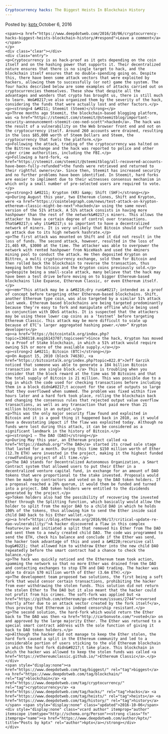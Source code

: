 ```yaml
---
Cryptocurrency hacks: The Biggest Heists In Blockchain History
---
```

<article class="post-listing post-15699 post type-post status-publish format-standard has-post-thumbnail hentry category-deepdot-news tag-biggest tag-blockchain tag-cryptocurrency tag-hacks tag-heists tag-history">
    <div class="post-inner">
        <span>Posted by: <a href="https://www.deepdotweb.com/author/kptx/" title="">kptx </a></span>
    <span>October 6, 2016</span>
    
    <span><a href="https://www.deepdotweb.com/2016/10/06/cryptocurrency-hacks-biggest-heists-blockchain-history/#respond">Leave a comment</a></span>
    </p>
    <div class="clear"></div>
    <div class="entry">
    <p>Cryptocurrency is as hack-proof as it gets depending on the coin itself and on the hashing power that supports it. Their decentralized nature ensures that there is no single target to hack, and the blockchain itself ensures that no double-spending going on. Despite this, there have been some attack vectors that were exploited by hackers, allowing them to successfully (or not) game the system. The four hacks described below are some examples of attacks carried out on cryptocurrencies themselves. These show that despite all the advantages and wonders that crypto has brought us, there is still much to learn. We&#8217;ve also organized them by the severity of the hack, considering the funds that were actually lost and other factors.</p>
    <p><strong>4 &#8211; Steemit (Steem)</strong></p>
    <p>Three months ago Steemit, the blockchain-based blogging platform, was <a href="https://steemit.com/steemit/@steemitblog/important-security-announcement-steemit-ceo-ned-scott">hacked</a>. The hack was the result of a vulnerability on the Web browser front end and not on the cryptocurrency itself. Around 260 accounts were drained, resulting in the loss $85,000 worth of Steem Dollars and Steem, the cryptocurrency that fuels the platform.</p>
    <p>Following the attack, trading of the cryptocurrency was halted on the Bittrex exchange and the hack was reported to police and other cyber crime authorities, including the FBI.</p>
    <p>Following a hard-fork, <a href="https://steemit.com/steemit/@steemitblog/all-recovered-accounts-have-been-fully-refunded">the funds were retrieved and returned to their rightful owners</a>. Since then, Steemit has increased security and no further problems have been identified. In Steemit, hard forks are easier to impliment due to their witnesses consensus mechanism in which only a small number of pre-selected users are required to vote.</p>
    <p><strong>3 &#8211; Krypton (KR) &amp; Shift (SHF)</strong></p>
    <p>During August this year, two Ethereum clones, Shift and Krypton, were <a href="https://cointelegraph.com/news/test-attack-on-krypton-ethereum-classic-might-be-next">hacked</a> using the same novel version of the 51% attack. A 51% attack consists in having more hashpower than the rest of the network&#8217;s miners. This allows the attacker to have a certain degree of control over transactions. That&#8217;s why it&#8217;s so important to have a decentralized network of miners. It is very unlikely that Bitcoin should suffer such an attack due to its high network hashrate.</p>
    <p>The first attack was mounted on Shift and it did not result in the loss of funds. The second attack, however, resulted in the loss of 21,465 KR, $3000 at the time. The attacker was able to overpower the network with rented hashpower from NiceHash and used the 4miners mining pool to conduct the attack. He then deposited Krypton on Bittrex, a multi cryptocurrency exchange, sold them for Bitcoin and then rolled back the blockchain to reverse the transaction, thus keeping both the bitcoin and the Krypton coins previously sold.</p>
    <p>Despite being a small-scale attack, many believe that the hack may have been a test drive before moving on to bigger Ethereum-based blockchains like Expanse, Ethereum Classic, or even Ethereum itself.</p>
    <p><em>“This attack may be a &#8216;dry run&#8217; intended as a proof of concept before targeting other Ethereum-based blockchains. Shift, another Ethereum type coin, was also targeted by a similar 51% attack last week. Ethereum based blockchains are being targeted predominantly because they’re easy to fork and manipulate offline while being used in conjunction with DDoS attacks. It is suspected that the attackers may be using these lower cap coins as a ‘testnet’ before targeting Ethereum Classic. This attack may be more difficult to scale up because of ETC’s larger aggregated hashing power.</em>” Krypton developers</p>
    <p><a href="https://bitcointalk.org/index.php?topic=1368118.msg16143707;topicseen">Since the hack, Krypton has moved to a Proof of Stake blockchain, in which a 51% attack would require owning 51% or more of the available supply.</a></p>
    <p><strong>2 &#8211; Bitcoin (BTC)</strong></p>
    <p>On August 15, 2010 (block 74638), <a href="https://bitcointalk.org/index.php?topic=822.0">Jeff Garzik noticed that someone was able to generate a 184 billion Bitcoin transaction in one single block.</a> This is troubling when you consider that the block reward at the time was 50 Bitcoins and that the total supply of Bitcoin is 21 million. This was possible due to a bug in which the code used for checking transactions before including them in a block didn&#8217;t account for the case of outputs so large that they overflowed when summed. The problem was fixed within five hours later and a hard fork took place, rolling the blockchain back and changing the consensus rules that rejected output value overflow transactions, as well as any transaction that paid more than 21 million bitcoins in an output.</p>
    <p>This was the only major security flaw found and exploited in Bitcoin and it is a good thing it happened back in 2010, as it would have a devastating impact if the flaw was exploited today. Although no funds were lost during this attack, it can be considered as a significant landmark in the history of Bitcoin.</p>
    <p><strong>1 – The DAO (DAO)</strong></p>
    <p>During May this year, an Ethereum project called <a href="https://daohub.org/">The DAO</a> started its crowd sale stage that lasted for a month. During this time $150 million worth of Ether (12.7m ETH) were invested in the project, making it the highest funded crowdfunding project of all time.</p>
    <p>The DAO stands for Decentralized Autonomous Organization, a Smart Contract system that allowed users to put their Ether in a decentralized venture capital fund, in exchange for an amount of DAO tokens that were proportional to the stake invested. Proposals would then be made by contractors and voted on by the DAO token holders. If a proposal reached a 20% quorum, it would them be funded and turned into a project. DAO token holders were entitled to the dividends generated by the project.</p>
    <p>Token holders also had the possibility of recovering the invested Ether through the Splitting function, which basically would allow the holder to split from the major DAO to a child DAO in which he holds 100% of the tokens, thus allowing him to send the Ether inside said child DAO back to his Ether wallet.</p>
    <p><a href="https://blog.ethereum.org/2016/06/17/critical-update-re-dao-vulnerability/">A hacker discovered a flaw in this complex feature</a> and initiated a split that removed his Ether from The DAO and sent them to a newly created child DAO. The code was programmed to send the ETH, check his balance and conclude if the Ether was send, the hacker took advantage of this and used a &#8220;recursive call bug&#8221; that allowed him to withdraw Ether into the new child DAO repeatedly before the smart contract had a chance to check the balance.</p>
    <p>The hack was quickly noticed and the Ethereum team took action, spamming the network so that no more Ether was drained from the DAO and contacting exchanges to stop ETH and DAO trading. The hacker was able to drain $70 million worth of Ether (3.6m ETH).</p>
    <p>The development team proposed two solutions, the first being a soft fork that would censor certain transactions, prohibiting the hacker from ever withdrawing the stolen funds. This solution did not return the stolen Ether to The DAO but it also meant that the hacker could not profit from his crimes. The soft-fork was applied but <a href="https://github.com/ethereum/go-ethereum/issues/2744">reversed shortly after due to an attack vector created by the fork itself</a>, thus proving that Ethereum is indeed censorship resistant.</p>
    <p>The second solution, the hard-fork which would return the Ether back to The DAO was then <a href="http://carbonvote.com/">voted</a> on and approved by the large majority Ether. The Ether was returned to a special smart contract address with the sole function of giving it back to DAO token holders.</p>
    <p>Although the hacker did not manage to keep the Ether stolen, the hard fork caused a split in the Ethereum community and led to a considerable portion of users sticking to the old Ethereum blockchain in which the hard fork didn&#8217;t take place. This blockchain in which the hacker was allowed to keep the stolen funds was called <a href="https://ethereumclassic.github.io/">Ethereum Classic</a>.</p>
    </div>
    <span style="display:none"><a href="https://www.deepdotweb.com/tag/biggest/" rel="tag">biggest</a> <a href="https://www.deepdotweb.com/tag/blockchain/" rel="tag">blockchain</a> <a href="https://www.deepdotweb.com/tag/cryptocurrency/" rel="tag">cryptocurrency</a> <a href="https://www.deepdotweb.com/tag/hacks/" rel="tag">hacks</a> <a href="https://www.deepdotweb.com/tag/heists/" rel="tag">heists</a> <a href="https://www.deepdotweb.com/tag/history/" rel="tag">history</a></span> <span style="display:none" class="updated">2016-10-06</span>
    <div style="display:none" class="vcard author" itemprop="author" itemscope itemtype="http://schema.org/Person"><strong class="fn" itemprop="name"><a href="https://www.deepdotweb.com/author/kptx/" title="Posts by kptx" rel="author">kptx</a></strong></div>
    </div>
</article>

